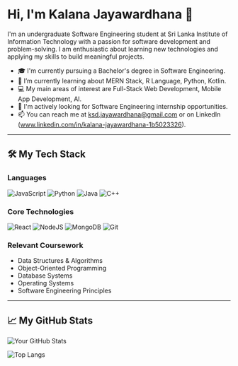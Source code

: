 # Hi, I'm Kalana Jayawardhana 👋

I'm an undergraduate Software Engineering student at Sri Lanka Institute of Information Technology with a passion for software development and problem-solving. I am enthusiastic about learning new technologies and applying my skills to build meaningful projects.

- 🎓 I'm currently pursuing a Bachelor's degree in Software Engineering.
- 🌱 I’m currently learning about MERN Stack, R Language, Python, Kotlin.
- 💻 My main areas of interest are Full-Stack Web Development, Mobile App Development, AI.
- 🚀 I'm actively looking for Software Engineering internship opportunities.
- 📫 You can reach me at ksd.jayawardhana@gmail.com or on LinkedIn (www.linkedin.com/in/kalana-jayawardhana-1b5023326).

---

## 🛠️ My Tech Stack

### Languages
![JavaScript](https://img.shields.io/badge/javascript-%23323330.svg?style=for-the-badge&logo=javascript&logoColor=%23F7DF1E)
![Python](https://img.shields.io/badge/python-3670A0?style=for-the-badge&logo=python&logoColor=ffdd54)
![Java](https://img.shields.io/badge/java-%23ED8B00.svg?style=for-the-badge&logo=java&logoColor=white)
![C++](https://img.shields.io/badge/c++-%2300599C.svg?style=for-the-badge&logo=c%2B%2B&logoColor=white)

### Core Technologies
![React](https://img.shields.io/badge/react-%2320232a.svg?style=for-the-badge&logo=react&logoColor=%2361DAFB)
![NodeJS](https://img.shields.io/badge/node.js-6DA55F?style=for-the-badge&logo=node.js&logoColor=white)
![MongoDB](https://img.shields.io/badge/MongoDB-%234ea94b.svg?style=for-the-badge&logo=mongodb&logoColor=white)
![Git](https://img.shields.io/badge/git-%23F05033.svg?style=for-the-badge&logo=git&logoColor=white)

### Relevant Coursework
- Data Structures & Algorithms
- Object-Oriented Programming
- Database Systems
- Operating Systems
- Software Engineering Principles

---

## 📈 My GitHub Stats

![Your GitHub Stats](https://github-readme-stats.vercel.app/api?username=Kalana-JY&show_icons=true&theme=radical&hide_border=true&count_private=true)

![Top Langs](https://github-readme-stats.vercel.app/api/top-langs/?username=Kalana-JY&layout=compact&theme=radical&hide_border=true)
